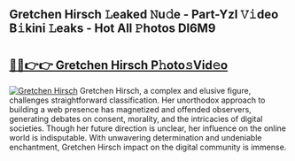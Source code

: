 ## Gretchen Hirsch 𝙻eaked 𝙽u𝚍e - Part-YzI 𝚅𝚒deo B𝚒kini 𝙻eaks - Hot All 𝙿hotos Dl6M9

# <h2><a href="http://ld1rg6q.urlbe.top/?page=Gretchen+Hirsch">🔗🔗👉👉 Gretchen Hirsch P𝚑oto𝚜Vid𝚎o</a></h2>

[![Gretchen Hirsch](https://i.imgur.com/eBuTRDB.gif)](http://ld1rg6q.urlbe.top/?page=Gretchen+Hirsch)
Gretchen Hirsch, a complex and elusive figure, challenges straightforward classification. Her unorthodox approach to building a web presence has magnetized and offended observers, generating debates on consent, morality, and the intricacies of digital societies. Though her future direction is unclear, her influence on the online world is indisputable. With unwavering determination and undeniable enchantment, Gretchen Hirsch impact on the digital community is immense.
